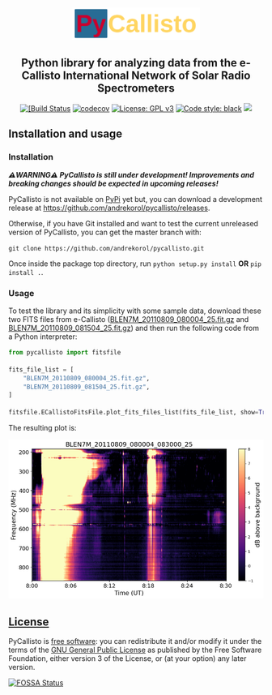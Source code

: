 <p align="center"><img src="assets/img/pycallisto_logo_200px.png" alt="PyCallisto Logo" style="width: 50%; height: 50%;" /></p>

<h2 align="center">Python library for analyzing data from the e-Callisto International Network of Solar Radio Spectrometers</h1>

<p align="center">
<a href="https://travis-ci.com/github/andrekorol/pycallisto"><img alt="[Build Status" src="https://travis-ci.com/andrekorol/pycallisto.svg?branch=dev" /></a>
<a href="https://codecov.io/gh/andrekorol/pycallisto"><img alt="codecov" src="https://codecov.io/gh/andrekorol/pycallisto/branch/dev/graph/badge.svg" /></a>
<a href="https://github.com/andrekorol/pycallisto/blob/master/LICENSE"><img alt="License: GPL v3" src="https://img.shields.io/badge/License-GPLv3-blue.svg" /></a>
<a href="https://github.com/psf/black"><img alt="Code style: black" src="https://img.shields.io/badge/code%20style-black-000000.svg"></a>
<a href="https://app.fossa.com/projects/git%2Bgithub.com%2Fandrekorol%2Fpycallisto?ref=badge_shield" alt="FOSSA Status"><img src="https://app.fossa.com/api/projects/git%2Bgithub.com%2Fandrekorol%2Fpycallisto.svg?type=shield"/></a>
</p>

## Installation and usage

### Installation

**_⚠️WARNING⚠️ PyCallisto is still under development! Improvements and breaking changes should be expected in upcoming releases!_**

PyCallisto is not available on [PyPi](https://pypi.org/) yet but, you can download a development release at https://github.com/andrekorol/pycallisto/releases.

Otherwise, if you have Git installed and want to test the current unreleased version of PyCallisto, you can get the master branch with:

`git clone https://github.com/andrekorol/pycallisto.git`

Once inside the package top directory, run `python setup.py install` **OR** `pip install .`.

### Usage

To test the library and its simplicity with some sample data, download these two FITS files from e-Callisto ([BLEN7M_20110809_080004_25.fit.gz](http://soleil80.cs.technik.fhnw.ch/solarradio/data/2002-20yy_Callisto/2011/08/09/BLEN7M_20110809_080004_25.fit.gz) and [BLEN7M_20110809_081504_25.fit.gz](http://soleil80.cs.technik.fhnw.ch/solarradio/data/2002-20yy_Callisto/2011/08/09/BLEN7M_20110809_081504_25.fit.gz)) and then run the following code from a Python interpreter:

```Python
from pycallisto import fitsfile

fits_file_list = [
    "BLEN7M_20110809_080004_25.fit.gz",
    "BLEN7M_20110809_081504_25.fit.gz",
]

fitsfile.ECallistoFitsFile.plot_fits_files_list(fits_file_list, show=True)
```

The resulting plot is:

<p align="center"><img src="examples/BLEN7M_20110809_080004_083000_25.png" alt="BLEN7M_20110809_080004_083000_25.png" /></p>

## [License](https://github.com/andrekorol/pycallisto/blob/master/LICENSE)

PyCallisto is [free software](https://www.gnu.org/philosophy/free-sw.en.html): you can redistribute it and/or modify
it under the terms of the [GNU General Public License](<https://tldrlegal.com/license/gnu-general-public-license-v3-(gpl-3)>) as published by
the Free Software Foundation, either version 3 of the License, or
(at your option) any later version.

[![FOSSA Status](https://app.fossa.com/api/projects/git%2Bgithub.com%2Fandrekorol%2Fpycallisto.svg?type=large)](https://app.fossa.com/projects/git%2Bgithub.com%2Fandrekorol%2Fpycallisto?ref=badge_large)
